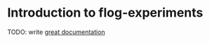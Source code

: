 # Introduction to flog-experiments

TODO: write [great documentation](http://jacobian.org/writing/what-to-write/)

